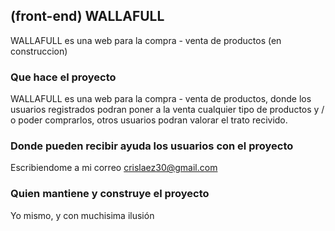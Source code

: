 ## (front-end) WALLAFULL

WALLAFULL es una web para la compra - venta de productos (en construccion)

### Que hace el proyecto

WALLAFULL es una web para la compra - venta de productos, donde los usuarios registrados podran poner a la venta cualquier tipo de productos y / o poder comprarlos, otros usuarios podran valorar el trato recivido.
 
### Donde pueden recibir ayuda los usuarios con el proyecto
 
Escribiendome a mi correo crislaez30@gmail.com

### Quien mantiene y construye el proyecto

Yo mismo, y con muchisima ilusión

